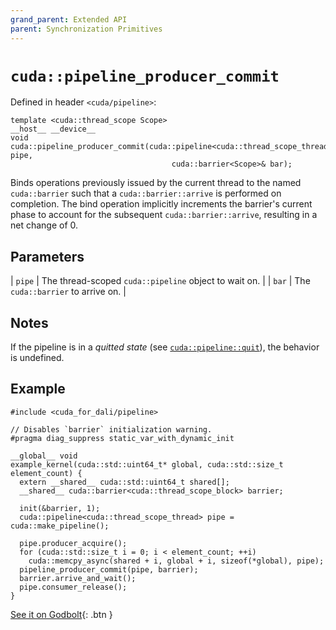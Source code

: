 ```yaml
---
grand_parent: Extended API
parent: Synchronization Primitives
---
```


# `cuda::pipeline_producer_commit`

Defined in header `<cuda/pipeline>`:

```cuda
template <cuda::thread_scope Scope>
__host__ __device__
void cuda::pipeline_producer_commit(cuda::pipeline<cuda::thread_scope_thread>& pipe,
                                    cuda::barrier<Scope>& bar);
```

Binds operations previously issued by the current thread to the named
  `cuda::barrier` such that a `cuda::barrier::arrive` is performed on completion.
The bind operation implicitly increments the barrier's current phase to account
  for the subsequent `cuda::barrier::arrive`, resulting in a net change of 0.

## Parameters

| `pipe` | The thread-scoped `cuda::pipeline` object to wait on. |
| `bar`  | The `cuda::barrier` to arrive on.                     |

## Notes

If the pipeline is in a _quitted state_ (see [`cuda::pipeline::quit`]), the
  behavior is undefined.

## Example

```cuda
#include <cuda_for_dali/pipeline>

// Disables `barrier` initialization warning.
#pragma diag_suppress static_var_with_dynamic_init

__global__ void
example_kernel(cuda::std::uint64_t* global, cuda::std::size_t element_count) {
  extern __shared__ cuda::std::uint64_t shared[];
  __shared__ cuda::barrier<cuda::thread_scope_block> barrier;

  init(&barrier, 1);
  cuda::pipeline<cuda::thread_scope_thread> pipe = cuda::make_pipeline();

  pipe.producer_acquire();
  for (cuda::std::size_t i = 0; i < element_count; ++i)
    cuda::memcpy_async(shared + i, global + i, sizeof(*global), pipe);
  pipeline_producer_commit(pipe, barrier);
  barrier.arrive_and_wait();
  pipe.consumer_release();
}
```

[See it on Godbolt](https://godbolt.org/z/sGzKe9obf){: .btn }


[`cuda::pipeline::quit`]: ./pipeline/quit.md

